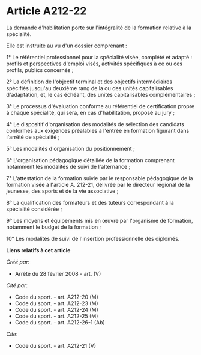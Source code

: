 # Article A212-22

La demande d'habilitation porte sur l'intégralité de la formation relative à la spécialité. 

Elle est instruite au vu d'un dossier comprenant : 

1° Le référentiel professionnel pour la spécialité visée, complété et adapté : profils et perspectives d'emploi visés,
activités spécifiques à ce ou ces profils, publics concernés ; 

2° La définition de l'objectif terminal et des objectifs intermédiaires spécifiés jusqu'au deuxième rang de la ou des unités
capitalisables d'adaptation, et, le cas échéant, des unités capitalisables complémentaires ; 

3° Le processus d'évaluation conforme au référentiel de certification propre à chaque spécialité, qui sera, en cas
d'habilitation, proposé au jury ; 

4° Le dispositif d'organisation des modalités de sélection des candidats conformes aux exigences préalables à l'entrée en
formation figurant dans l'arrêté de spécialité ; 

5° Les modalités d'organisation du positionnement ; 

6° L'organisation pédagogique détaillée de la formation comprenant notamment les modalités de suivi de l'alternance ; 

7° L'attestation de la formation suivie par le responsable pédagogique de la formation visée à l'article A. 212-21, délivrée
par le directeur régional de la jeunesse, des sports et de la vie associative ; 

8° La qualification des formateurs et des tuteurs correspondant à la spécialité considérée ; 

9° Les moyens et équipements mis en œuvre par l'organisme de formation, notamment le budget de la formation ; 

10° Les modalités de suivi de l'insertion professionnelle des diplômés.

**Liens relatifs à cet article**

_Créé par_:

  - Arrêté du 28 février 2008 - art. (V)

_Cité par_:

  - Code du sport. - art. A212-20 (M)
  - Code du sport. - art. A212-23 (M)
  - Code du sport. - art. A212-24 (M)
  - Code du sport. - art. A212-25 (M)
  - Code du sport. - art. A212-26-1 (Ab)

_Cite_:

  - Code du sport. - art. A212-21 (V)
